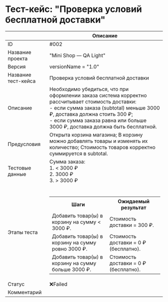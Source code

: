 # Тест-кейс: "Проверка условий бесплатной доставки"

||Описание|
| --- | --- |
| ID | #002 |
| Название проекта | "Mini Shop — QA Light" |
| Версия | versionName = "1.0" |
| Название тест-кейса | Проверка условий бесплатной доставки |
| Описание | Необходимо убедиться, что при оформлении заказа система корректно рассчитывает стоимость доставки:<br> - если сумма заказа (subtotal) меньше 3000 ₽, доставка должна стоить 300 ₽;<br> - если сумма заказа равна или больше 3000 ₽, доставка должна быть бесплатной. |
| Предусловия | Открыта корзина магазина; В корзину можно добавлять товары и изменять их количество; Стоимость товаров корректно суммируется в subtotal. |
| Тестовые данные | Сумма заказа: <br>1. < 3000 ₽<br>2. 3000 ₽<br>3. > 3000 ₽ |
| Этапы теста | <br><table><tr><th>Шаги</th><th>Ожидаемый результат</th></tr><tr><td>Добавить товар(ы) в корзину на сумму < 3000 ₽.</td><td>Стоимость доставки = 300 ₽.</td></tr><tr><td>Добавить товар(ы) в корзину на сумму ровно 3000 ₽.</td><td>Стоимость доставки = 0 ₽ (бесплатно).</td></tr><tr><td>Добавить товар(ы) в корзину на сумму больше 3000 ₽.</td><td>Стоимость доставки = 0 ₽ (бесплатно).</td></tr></table>|
| Статус | ❌Failed |
| Комментарий |  |
